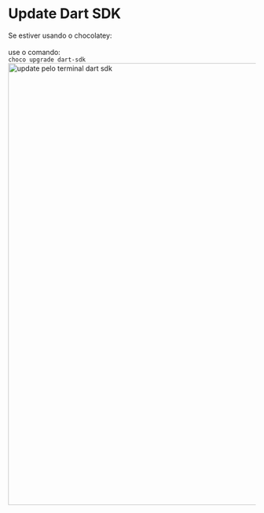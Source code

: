 # Update Dart SDK

Se estiver usando o chocolatey:
<br>
<br>use o comando:
<br>```choco upgrade dart-sdk```
<br>
<img src="https://github.com/kasshinokun/Projeto-Integrado-Desenvolvimento-Movel/blob/main/Dicas_Flutter/updatedart.jpg" alt="update pelo terminal dart sdk" width="900"/>
<br>

